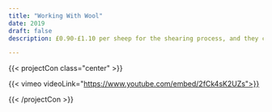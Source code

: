 ```yaml
---
title: "Working With Wool"
date: 2019
draft: false
description: £0.90-£1.10 per sheep for the shearing process, and they can get anything from £0.50-£3.00 per fleece in return.

---
```



{{< projectCon class="center" >}}

{{< vimeo videoLink="https://www.youtube.com/embed/2fCk4sK2UZs">}} 

{{< /projectCon >}}


